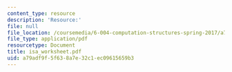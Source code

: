 ```yaml
---
content_type: resource
description: 'Resource:'
file: null
file_location: /coursemedia/6-004-computation-structures-spring-2017/a79adf9f5f638a7e32c1ec09615659b3_isa_worksheet.pdf
file_type: application/pdf
resourcetype: Document
title: isa_worksheet.pdf
uid: a79adf9f-5f63-8a7e-32c1-ec09615659b3
---
```

